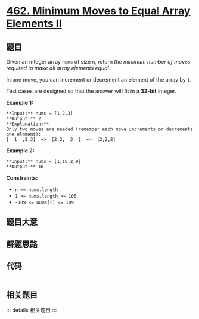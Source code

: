 # [462. Minimum Moves to Equal Array Elements II](https://leetcode.com/problems/minimum-moves-to-equal-array-elements-ii)

## 题目

Given an integer array `nums` of size `n`, return _the minimum number of moves
required to make all array elements equal_.

In one move, you can increment or decrement an element of the array by `1`.

Test cases are designed so that the answer will fit in a **32-bit** integer.



**Example 1:**

    
    
    **Input:** nums = [1,2,3]
    **Output:** 2
    **Explanation:**
    Only two moves are needed (remember each move increments or decrements one element):
    [ _1_ ,2,3]  =>  [2,2, _3_ ]  =>  [2,2,2]
    

**Example 2:**

    
    
    **Input:** nums = [1,10,2,9]
    **Output:** 16
    



**Constraints:**

  * `n == nums.length`
  * `1 <= nums.length <= 105`
  * `-109 <= nums[i] <= 109`


## 题目大意

## 解题思路

## 代码

```javascript

```

## 相关题目

::: details 相关题目
:::
